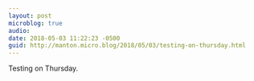 ```yaml
---
layout: post
microblog: true
audio: 
date: 2018-05-03 11:22:23 -0500
guid: http://manton.micro.blog/2018/05/03/testing-on-thursday.html
---
```

Testing on Thursday.
